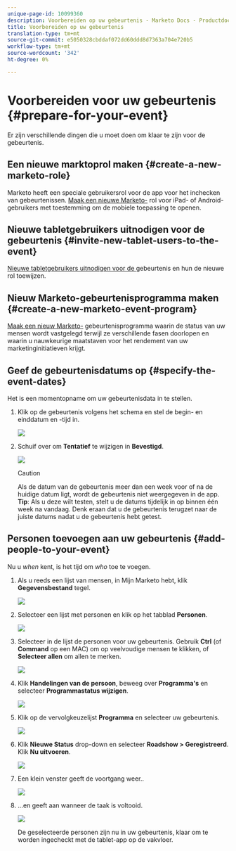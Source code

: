 ```yaml
---
unique-page-id: 10099360
description: Voorbereiden op uw gebeurtenis - Marketo Docs - Productdocumentatie
title: Voorbereiden op uw gebeurtenis
translation-type: tm+mt
source-git-commit: e5050328cbddaf072dd60ddd8d7363a704e720b5
workflow-type: tm+mt
source-wordcount: '342'
ht-degree: 0%

---
```



# Voorbereiden voor uw gebeurtenis {#prepare-for-your-event}

Er zijn verschillende dingen die u moet doen om klaar te zijn voor de gebeurtenis.

## Een nieuwe marktoprol maken {#create-a-new-marketo-role}

Marketo heeft een speciale gebruikersrol voor de app voor het inchecken van gebeurtenissen. [Maak een nieuwe Marketo-](/help/marketo/product-docs/core-marketo-concepts/mobile-apps/event-check-in/grant-users-access-to-the-check-in-app.md) rol voor iPad- of Android-gebruikers met toestemming om de mobiele toepassing te openen.

## Nieuwe tabletgebruikers uitnodigen voor de gebeurtenis {#invite-new-tablet-users-to-the-event}

[Nieuwe tabletgebruikers uitnodigen voor de ](/help/marketo/product-docs/core-marketo-concepts/mobile-apps/event-check-in/grant-users-access-to-the-check-in-app.md) gebeurtenis en hun de nieuwe rol toewijzen.

## Nieuw Marketo-gebeurtenisprogramma maken {#create-a-new-marketo-event-program}

[Maak een nieuw Marketo-](/help/marketo/product-docs/demand-generation/events/understanding-events/create-a-new-event-program.md) gebeurtenisprogramma waarin de status van uw mensen wordt vastgelegd terwijl ze verschillende fasen doorlopen en waarin u nauwkeurige maatstaven voor het rendement van uw marketinginitiatieven krijgt.

## Geef de gebeurtenisdatums op {#specify-the-event-dates}

Het is een momentopname om uw gebeurtenisdata in te stellen.

1. Klik op de gebeurtenis volgens het schema en stel de begin- en einddatum en -tijd in.

   ![](assets/image2016-4-6-15-3a27-3a35.png)

1. Schuif over om **Tentatief** te wijzigen in **Bevestigd**.

   ![](assets/image2016-4-6-15-3a30-3a57.png)

   >[!CAUTION]
   >
   >Als de datum van de gebeurtenis meer dan een week voor of na de huidige datum ligt, wordt de gebeurtenis niet weergegeven in de app. **Tip**: Als u deze wilt testen, stelt u de datums tijdelijk in op binnen één week na vandaag. Denk eraan dat u de gebeurtenis terugzet naar de juiste datums nadat u de gebeurtenis hebt getest.

## Personen toevoegen aan uw gebeurtenis {#add-people-to-your-event}

Nu u *when* kent, is het tijd om *who* toe te voegen.

1. Als u reeds een lijst van mensen, in Mijn Marketo hebt, klik **Gegevensbestand** tegel.

   ![](assets/db.png)

1. Selecteer een lijst met personen en klik op het tabblad **Personen**.

   ![](assets/four.png)

1. Selecteer in de lijst de personen voor uw gebeurtenis. Gebruik **Ctrl** (of **Command** op een MAC) om op veelvoudige mensen te klikken, of **Selecteer allen** om allen te merken.

   ![](assets/five.png)

1. Klik **Handelingen van de persoon**, beweeg over **Programma&#39;s** en selecteer **Programmastatus wijzigen**.

   ![](assets/six.png)

1. Klik op de vervolgkeuzelijst **Programma** en selecteer uw gebeurtenis.

   ![](assets/seven.png)

1. Klik **Nieuwe Status** drop-down en selecteer **Roadshow > Geregistreerd**. Klik **Nu uitvoeren**.

   ![](assets/eight.png)

1. Een klein venster geeft de voortgang weer..

   ![](assets/image2016-4-7-16-3a49-3a7.png)

1. ...en geeft aan wanneer de taak is voltooid.

   ![](assets/ten.png)

   De geselecteerde personen zijn nu in uw gebeurtenis, klaar om te worden ingecheckt met de tablet-app op de vakvloer.
